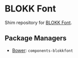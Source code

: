 BLOKK Font
=========

Shim repository for [BLOKK Font](http://blokkfont.com).

Package Managers
----------------

* [Bower](http://bower.io): `components-blokkfont`
